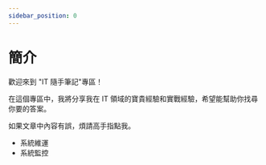 ```yaml
---
sidebar_position: 0
---
```


# 簡介

歡迎來到 "IT 隨手筆記"專區！

在這個專區中，我將分享我在 IT 領域的寶貴經驗和實戰經驗，希望能幫助你找尋你要的答案。

如果文章中內容有誤，煩請高手指點我。

* 系統維運
* 系統監控